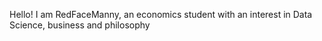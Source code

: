 Hello! I am RedFaceManny, an economics student with an interest in Data Science, business and philosophy
